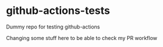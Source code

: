 # github-actions-tests
Dummy repo for testing github-actions

Changing some stuff here to be able to check my PR workflow
